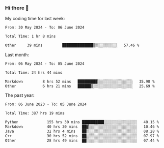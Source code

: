 ### Hi there 👋

My coding time for last week:

<!--START_SECTION:week-->

```txt
From: 30 May 2024 - To: 06 June 2024

Total Time: 1 hr 8 mins

Other     39 mins         ██████████████▒░░░░░░░░░░   57.46 %
```

<!--END_SECTION:week-->

Last month:

<!--START_SECTION:month-->

```txt
From: 06 May 2024 - To: 05 June 2024

Total Time: 24 hrs 44 mins

Markdown         8 hrs 52 mins   █████████░░░░░░░░░░░░░░░░   35.90 %
Other            6 hrs 21 mins   ██████▒░░░░░░░░░░░░░░░░░░   25.69 %
```

<!--END_SECTION:month-->

The past year:

<!--START_SECTION:year-->

```txt
From: 06 June 2023 - To: 05 June 2024

Total Time: 387 hrs 19 mins

Python             155 hrs 30 mins ██████████░░░░░░░░░░░░░░░   40.15 %
Markdown           40 hrs 30 mins  ██▓░░░░░░░░░░░░░░░░░░░░░░   10.46 %
Java               32 hrs 4 mins   ██░░░░░░░░░░░░░░░░░░░░░░░   08.28 %
C++                30 hrs 52 mins  ██░░░░░░░░░░░░░░░░░░░░░░░   07.97 %
Other              28 hrs 49 mins  ██░░░░░░░░░░░░░░░░░░░░░░░   07.44 %
```

<!--END_SECTION:year-->
